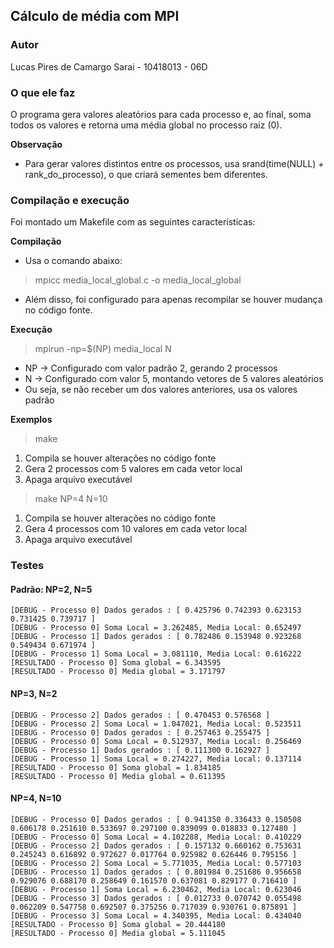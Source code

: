 ## Cálculo de média com MPI

### Autor
Lucas Pires de Camargo Sarai - 10418013 - 06D

### O que ele faz
O programa gera valores aleatórios para cada processo e, ao final, soma todos os valores e retorna uma média global no processo raiz (0). <br>

**Observação**
- Para gerar valores distintos entre os processos, usa srand(time(NULL) + rank_do_processo), o que criará sementes bem diferentes.

### Compilação e execução

Foi montado um Makefile com as seguintes características:

**Compilação**

- Usa o comando abaixo:
> mpicc media_local_global.c -o media_local_global

- Além disso, foi configurado para apenas recompilar se houver mudança no código fonte.

**Execução** 
> mpirun -np=$(NP) media_local N
- NP -> Configurado com valor padrão 2, gerando 2 processos
- N -> Configurado com valor 5, montando vetores de 5 valores aleatórios
- Ou seja, se não receber um dos valores anteriores, usa os valores padrão

**Exemplos** 
> make
1. Compila se houver alterações no código fonte
2. Gera 2 processos com 5 valores em cada vetor local
3. Apaga arquivo executável

>make NP=4 N=10
1. Compila se houver alterações no código fonte
2. Gera 4 processos com 10 valores em cada vetor local
3. Apaga arquivo executável

### Testes 

#### Padrão: NP=2, N=5
```
[DEBUG - Processo 0] Dados gerados : [ 0.425796 0.742393 0.623153 0.731425 0.739717 ]
[DEBUG - Processo 0] Soma Local = 3.262485, Media Local: 0.652497
[DEBUG - Processo 1] Dados gerados : [ 0.782486 0.153948 0.923268 0.549434 0.671974 ]
[DEBUG - Processo 1] Soma Local = 3.081110, Media Local: 0.616222
[RESULTADO - Processo 0] Soma global = 6.343595
[RESULTADO - Processo 0] Media global = 3.171797
```

#### NP=3, N=2
```
[DEBUG - Processo 2] Dados gerados : [ 0.470453 0.576568 ]
[DEBUG - Processo 2] Soma Local = 1.047021, Media Local: 0.523511
[DEBUG - Processo 0] Dados gerados : [ 0.257463 0.255475 ]
[DEBUG - Processo 0] Soma Local = 0.512937, Media Local: 0.256469
[DEBUG - Processo 1] Dados gerados : [ 0.111300 0.162927 ]
[DEBUG - Processo 1] Soma Local = 0.274227, Media Local: 0.137114
[RESULTADO - Processo 0] Soma global = 1.834185
[RESULTADO - Processo 0] Media global = 0.611395
```

#### NP=4, N=10
```
[DEBUG - Processo 0] Dados gerados : [ 0.941350 0.336433 0.150508 0.606178 0.251610 0.533697 0.297100 0.839099 0.018833 0.127480 ]
[DEBUG - Processo 0] Soma Local = 4.102288, Media Local: 0.410229
[DEBUG - Processo 2] Dados gerados : [ 0.157132 0.660162 0.753631 0.245243 0.616892 0.972627 0.017764 0.925982 0.626446 0.795156 ]
[DEBUG - Processo 2] Soma Local = 5.771035, Media Local: 0.577103
[DEBUG - Processo 1] Dados gerados : [ 0.801984 0.251686 0.956658 0.929076 0.688170 0.258649 0.161570 0.637081 0.829177 0.716410 ]
[DEBUG - Processo 1] Soma Local = 6.230462, Media Local: 0.623046
[DEBUG - Processo 3] Dados gerados : [ 0.012733 0.070742 0.055498 0.062209 0.547758 0.692507 0.375256 0.717039 0.930761 0.875891 ]
[DEBUG - Processo 3] Soma Local = 4.340395, Media Local: 0.434040
[RESULTADO - Processo 0] Soma global = 20.444180
[RESULTADO - Processo 0] Media global = 5.111045
```

